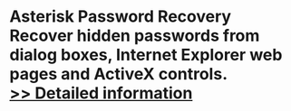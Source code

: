 # Asterisk Password Recovery<br />Recover hidden passwords from dialog boxes, Internet Explorer web pages and ActiveX controls.<br />[>> Detailed information](https://secure.shareit.com/shareit/product.html?productid=300879374&affiliateid=200057808)
